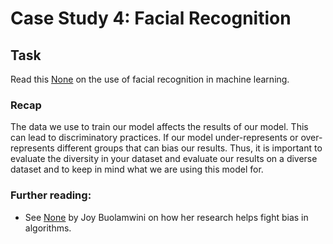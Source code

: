 # Case Study 4: Facial Recognition
##  Task  

Read this [None](https://www.nytimes.com/2018/02/09/technology/facial-recognition-race-artificial-intelligence.html?module=inline) on the use of facial recognition in machine learning.  
###  Recap  

The data we use to train our model affects the results of our model. This can lead to discriminatory practices. If our model under-represents or over-represents different groups that can bias our results.  Thus, it is important to evaluate the diversity in your dataset and evaluate our results on a diverse dataset and to keep in mind what we are using this model for.  
###  Further reading:  

-  See     [None](https://www.ted.com/talks/joy_buolamwini_how_i_m_fighting_bias_in_algorithms)     by Joy Buolamwini on how her research helps fight bias in algorithms.  

 
